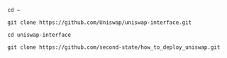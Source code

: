 
```
cd ~
```

```
git clone https://github.com/Uniswap/uniswap-interface.git
```

```
cd uniswap-interface
```

```
git clone https://github.com/second-state/how_to_deploy_uniswap.git
```
